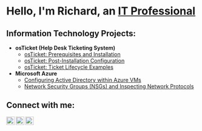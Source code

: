 <h1>Hello, I'm Richard, an <a href="https://www.linkedin.com/in/richard-bradford-879603216/">IT Professional</a></h1>

<h2> Information Technology Projects:</h2>

- <b>osTicket (Help Desk Ticketing System)</b>
  - [osTicket: Prerequisites and Installation](https://github.com/R-Bradford/osticket-prereqs)
  - [osTicket: Post-Installation Configuration](https://github.com/R-Bradford/post-install-config)
  - [osTicket: Ticket Lifecycle Examples](https://github.com/R-Bradford/ticket-lifecycle)
- <b>Microsoft Azure</b>
  - [Configuring Active Directory within Azure VMs](https://github.com/R-Bradford/configure-ad)
  - [Network Security Groups (NSGs) and Inspecting Network Protocols](https://github.com/R-Bradford/azure-network-protocols)

<h2>Connect with me:</h2>

[<img align="left" alt="Josh | Twitter" width="22px" src="https://cdn.jsdelivr.net/npm/simple-icons@v3/icons/twitter.svg" />][twitter]
[<img align="left" alt="Josh | LinkedIn" width="22px" src="https://cdn.jsdelivr.net/npm/simple-icons@v3/icons/linkedin.svg" />][linkedin]
[<img align="left" alt="Josh | Instagram" width="22px" src="https://cdn.jsdelivr.net/npm/simple-icons@v3/icons/instagram.svg" />][instagram]

[twitter]: https://twitter.com/
[instagram]: https://www.instagram.com/
[linkedin]: https://linkedin.com/in/
